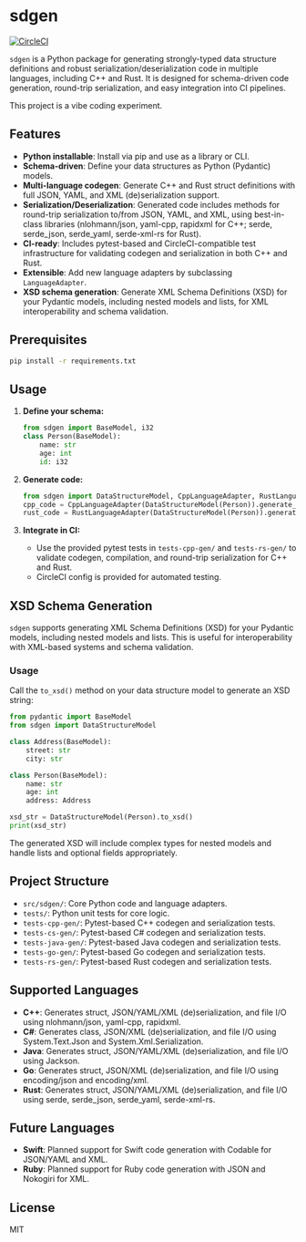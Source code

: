 # sdgen

[![CircleCI](https://dl.circleci.com/status-badge/img/circleci/E22jhLt3drt8WmRrmkWM8k/VQWy7y3rUaNYdkQU6h8WFq/tree/main.svg?style=svg)](https://dl.circleci.com/status-badge/redirect/circleci/E22jhLt3drt8WmRrmkWM8k/VQWy7y3rUaNYdkQU6h8WFq/tree/main)

`sdgen` is a Python package for generating strongly-typed data structure definitions and robust serialization/deserialization code in multiple languages, including C++ and Rust. It is designed for schema-driven code generation, round-trip serialization, and easy integration into CI pipelines.

This project is a vibe coding experiment.

## Features
- **Python installable**: Install via pip and use as a library or CLI.
- **Schema-driven**: Define your data structures as Python (Pydantic) models.
- **Multi-language codegen**: Generate C++ and Rust struct definitions with full JSON, YAML, and XML (de)serialization support.
- **Serialization/Deserialization**: Generated code includes methods for round-trip serialization to/from JSON, YAML, and XML, using best-in-class libraries (nlohmann/json, yaml-cpp, rapidxml for C++; serde, serde_json, serde_yaml, serde-xml-rs for Rust).
- **CI-ready**: Includes pytest-based and CircleCI-compatible test infrastructure for validating codegen and serialization in both C++ and Rust.
- **Extensible**: Add new language adapters by subclassing `LanguageAdapter`.
- **XSD schema generation**: Generate XML Schema Definitions (XSD) for your Pydantic models, including nested models and lists, for XML interoperability and schema validation.

## Prerequisites

```bash
pip install -r requirements.txt
```

## Usage

1. **Define your schema:**
   ```python
   from sdgen import BaseModel, i32
   class Person(BaseModel):
       name: str
       age: int
       id: i32
   ```

2. **Generate code:**
   ```python
   from sdgen import DataStructureModel, CppLanguageAdapter, RustLanguageAdapter
   cpp_code = CppLanguageAdapter(DataStructureModel(Person)).generate_definition()
   rust_code = RustLanguageAdapter(DataStructureModel(Person)).generate_definition()
   ```

3. **Integrate in CI:**
   - Use the provided pytest tests in `tests-cpp-gen/` and `tests-rs-gen/` to validate codegen, compilation, and round-trip serialization for C++ and Rust.
   - CircleCI config is provided for automated testing.

## XSD Schema Generation

`sdgen` supports generating XML Schema Definitions (XSD) for your Pydantic models, including nested models and lists. This is useful for interoperability with XML-based systems and schema validation.

### Usage

Call the `to_xsd()` method on your data structure model to generate an XSD string:

```python
from pydantic import BaseModel
from sdgen import DataStructureModel

class Address(BaseModel):
    street: str
    city: str

class Person(BaseModel):
    name: str
    age: int
    address: Address

xsd_str = DataStructureModel(Person).to_xsd()
print(xsd_str)
```

The generated XSD will include complex types for nested models and handle lists and optional fields appropriately.

## Project Structure
- `src/sdgen/`: Core Python code and language adapters.
- `tests/`: Python unit tests for core logic.
- `tests-cpp-gen/`: Pytest-based C++ codegen and serialization tests.
- `tests-cs-gen/`: Pytest-based C# codegen and serialization tests.
- `tests-java-gen/`: Pytest-based Java codegen and serialization tests.
- `tests-go-gen/`: Pytest-based Go codegen and serialization tests.
- `tests-rs-gen/`: Pytest-based Rust codegen and serialization tests.

## Supported Languages
- **C++**: Generates struct, JSON/YAML/XML (de)serialization, and file I/O using nlohmann/json, yaml-cpp, rapidxml.
- **C#**: Generates class, JSON/XML (de)serialization, and file I/O using System.Text.Json and System.Xml.Serialization.
- **Java**: Generates struct, JSON/YAML/XML (de)serialization, and file I/O using Jackson.
- **Go**: Generates struct, JSON/XML (de)serialization, and file I/O using encoding/json and encoding/xml.
- **Rust**: Generates struct, JSON/YAML/XML (de)serialization, and file I/O using serde, serde_json, serde_yaml, serde-xml-rs.

## Future Languages
- **Swift**: Planned support for Swift code generation with Codable for JSON/YAML and XML.
- **Ruby**: Planned support for Ruby code generation with JSON and Nokogiri for XML.

## License
MIT
